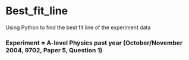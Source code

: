 # Best_fit_line
Using Python to find the best fit line of the experiment data

### Experiment = A-level Physics past year (October/November 2004, 9702, Paper 5, Question 1)

